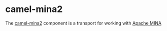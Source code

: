 # camel-mina2

The [camel-mina2](http://camel.apache.org/mina2.html) component is a transport for working with [Apache MINA](http://mina.apache.org/)